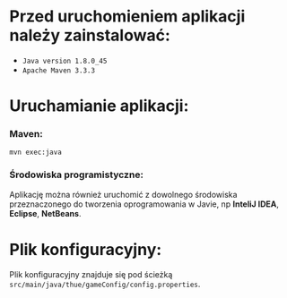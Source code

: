 # Przed uruchomieniem aplikacji należy zainstalować:
* `Java version 1.8.0_45`
* `Apache Maven 3.3.3`

# Uruchamianie aplikacji:
### Maven:
`mvn exec:java`

### Środowiska programistyczne:
Aplikację można również uruchomić z dowolnego środowiska przeznaczonego do tworzenia oprogramowania w Javie, np **InteliJ IDEA**, **Eclipse**, **NetBeans**.

# Plik konfiguracyjny:
Plik konfiguracyjny znajduje się pod ścieżką `src/main/java/thue/gameConfig/config.properties`.
